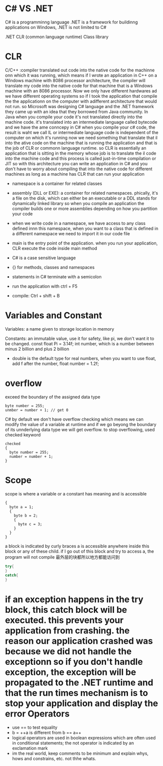 C# VS .NET
===
C# is a programminng language
.NET is a framework for buildinng applications on Windows, .NET is not limited to C#

.NET
CLR (common language runtime)
Class library

CLR
===
C/C++ :compiler translated out code into the native code for the machinne onn which it was running, which means if I wrote an application
in C++ on a Windows machine with 8086 processor architecture, the compiler will translate my code into the native code for that machine
that is a Windows machine with an 8086 processor. Now we only have different hardwares ad 
we have different operating systems so if I took the application that compile the the applicationn on
the computer with adifferent architecture that would not run. so Microsoft was designing C# language and the .NET
framework they came up with an idea that they borrowed from Java community. In Java when you compile your code it's not translated
directly into the machine code. it's translated into an intermediate language called bytecode and we have the ame conncepy in C#
when you compile your c# code, the result is waht we call IL or intermediate language code is independent of the computer on which
it's running now we need something that translate that il into the ative code on the machine that is running the application
and that is the job of CLR or commonn language runtime. so CLR is essentially an application that is sitting in the memory 
whose job is to translate the il code into the machine code and this process is called just-in-time compilation or JIT
so with this architecture you can write an application in C# and you don't have to worry about compiling that into the native code
for different machines as long as a machine has CLR that can run your application

- namespace is a container for related classes
- assembly (DLL or EXE): a container for related namespaces. phically, it's a file on the disk, which can either be an executable or a DDL
stands for dynamically linked library so when you compile an application the compiler builds one or more assemblies depending on how you 
partition your code

- when we write code in a namespace, we have access to any class defined innn this namespace, when you want to a class that is defined in a different
namespace we need to import it in our code file

- main is the entry point of the application. when you run your application, CLR execute the code inside main method

- C# is a case sensitive language

- {} for methods, classes and namespaces

- statements in C# terminate with a semicolon 

- run the application with ctrl + F5
- compile: Ctrl + shift + B

Variables and Constant
===
Variables: a name given to storage location in memory

Constants: an immutable value, use it for safety, like pi, we don't want it to be changed. const float Pi = 3.14f;
int number, which is a number between minus 2 billion and plus 2 billion

- double is the default type for real numbers, when you want to use float, add f after the number, float number = 1.2f;

overflow
===
exceed the boundary of the assigned data type
```
byte number = 255;
unmber = number + 1; // get 0
```
C# by default we don't have overflow checking which means we can modify the value of a variable at runtime and if we go beyong the boundary
of its unnderlying data type we will get overflow. to stop overflowing, used checked keyword
```
checked
{
  byte number = 255;
  number = number + 1;
}
```
Scope
===
scope is where a variable or a constant has meaning and is accessible
```
{
  byte a = 1;
  {
    byte b = 2;
    {
      byte c = 3;
    }
  }
}
```
a block is indicated by curly braces
a is accessible anywhere inside this block or any of these child. if I go out of this block and try to access a, the program will not compile
最外层的块都所以地方都能访问到

```C#
try{
}
catch{
}
```
if an exception happens in the try block, this catch block will be executed. this prevents your application from crashing. the reason our application crashed was because we did not handle the exceptionn so if you don't handle exception, the exception will be propagated to the .NET runtime and that the run times mechanism is to stop your application and display the error
Operators
===
- use == to test equality
- b = ++a is different from b == a++
- logical operators are used in boolean expressions which are often used in conditional statements; the not operator is indicated by an exclamation mark
- im the real world, keep comments to be minimum and explain whys, hows and constrains, etc. not thhe whats.


